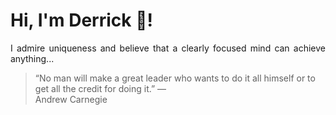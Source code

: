 # Hi, I'm Derrick 👋!
<p align="justify">I admire uniqueness and believe that a clearly focused mind can achieve anything...</p> 
<!-- #quote-start -->
<blockquote>&ldquo;No man will make a great leader who wants to do it all himself or to get all the credit for doing it.&rdquo; &mdash; <footer>Andrew Carnegie</footer></blockquote>
<!-- #quote-end -->
